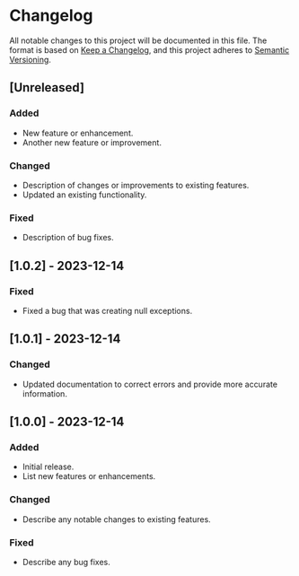 # Changelog

All notable changes to this project will be documented in this file. The format is based on [Keep a Changelog](https://keepachangelog.com/en/1.0.0/),
and this project adheres to [Semantic Versioning](https://semver.org/spec/v2.0.0.html).

## [Unreleased]

### Added

- New feature or enhancement.
- Another new feature or improvement.

### Changed

- Description of changes or improvements to existing features.
- Updated an existing functionality.

### Fixed

- Description of bug fixes.

## [1.0.2] - 2023-12-14

### Fixed

- Fixed a bug that was creating null exceptions.

## [1.0.1] - 2023-12-14

### Changed

- Updated documentation to correct errors and provide more accurate information.

## [1.0.0] - 2023-12-14

### Added

- Initial release.
- List new features or enhancements.

### Changed

- Describe any notable changes to existing features.

### Fixed

- Describe any bug fixes.
